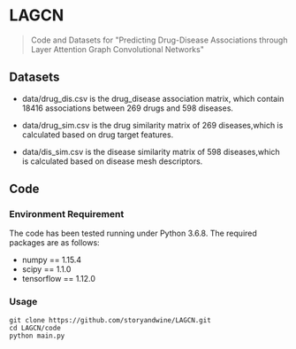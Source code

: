 # LAGCN
>
> Code and Datasets for "Predicting Drug-Disease Associations through Layer Attention Graph Convolutional Networks"
>
## Datasets

- data/drug_dis.csv is the drug_disease association matrix, which contain 18416 associations between 269 drugs and 598 diseases.

- data/drug_sim.csv is the drug similarity matrix of 269 diseases,which is calculated based on drug target features.

- data/dis_sim.csv is the disease similarity matrix of 598 diseases,which is calculated based on disease mesh descriptors.

## Code

### Environment Requirement

The code has been tested running under Python 3.6.8. The required packages are as follows:

- numpy == 1.15.4
- scipy == 1.1.0
- tensorflow == 1.12.0

### Usage

```shell
git clone https://github.com/storyandwine/LAGCN.git
cd LAGCN/code
python main.py
```
